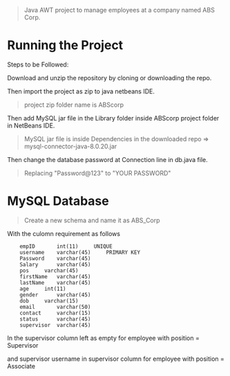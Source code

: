 > Java AWT project to manage employees at a company named ABS Corp.
# Running the Project

Steps to be Followed:

Download and unzip the repository by cloning or downloading the repo.

Then import the project as zip to java netbeans IDE. 
> project zip folder name is ABScorp

Then add MySQL jar file in the Library folder inside ABScorp project folder in NetBeans IDE.

> MySQL jar file is inside Dependencies in the downloaded repo => mysql-connector-java-8.0.20.jar

Then change the database password at Connection line in db.java file.
> Replacing "Password@123" to "YOUR PASSWORD"

# MySQL Database
> Create a new schema and name it as ABS_Corp

With the culomn requirement as follows
```
	empID   	int(11)		UNIQUE
	username	varchar(45) 	PRIMARY KEY	
	Password	varchar(45)
	Salary		varchar(45)
	pos		varchar(45)
	firstName	varchar(45)
	lastName	varchar(45)
	age		int(11)
	gender		varchar(45)
	dob		varchar(15)
	email		varchar(50)
	contact		varchar(15)
	status		varchar(45)
	supervisor	varchar(45)
```
In the supervisor column left as empty for employee with position = Supervisor

and supervisor username in supervisor column for employee with position = Associate
